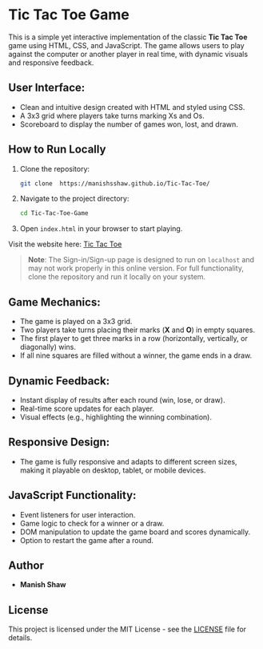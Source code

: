 # Tic Tac Toe Game

This is a simple yet interactive implementation of the classic **Tic Tac Toe** game using HTML, CSS, and JavaScript. The game allows users to play against the computer or another player in real time, with dynamic visuals and responsive feedback.

## User Interface:

- Clean and intuitive design created with HTML and styled using CSS.
- A 3x3 grid where players take turns marking Xs and Os.
- Scoreboard to display the number of games won, lost, and drawn.

## How to Run Locally

1. Clone the repository:
   ```bash
   git clone  https://manishsshaw.github.io/Tic-Tac-Toe/
   ```
2. Navigate to the project directory:
   ```bash
   cd Tic-Tac-Toe-Game
   ```
3. Open `index.html` in your browser to start playing.

Visit the website here: [Tic Tac Toe]( https://manishsshaw.github.io/Tic-Tac-Toe/)

> **Note**: The Sign-in/Sign-up page is designed to run on `localhost` and may not work properly in this online version. For full functionality, clone the repository and run it locally on your system.

## Game Mechanics:

- The game is played on a 3x3 grid.
- Two players take turns placing their marks (**X** and **O**) in empty squares.
- The first player to get three marks in a row (horizontally, vertically, or diagonally) wins.
- If all nine squares are filled without a winner, the game ends in a draw.

## Dynamic Feedback:

- Instant display of results after each round (win, lose, or draw).
- Real-time score updates for each player.
- Visual effects (e.g., highlighting the winning combination).

## Responsive Design:

- The game is fully responsive and adapts to different screen sizes, making it playable on desktop, tablet, or mobile devices.

## JavaScript Functionality:

- Event listeners for user interaction.
- Game logic to check for a winner or a draw.
- DOM manipulation to update the game board and scores dynamically.
- Option to restart the game after a round.

## Author

- **Manish Shaw**

## License

This project is licensed under the MIT License - see the [LICENSE](LICENSE) file for details.


